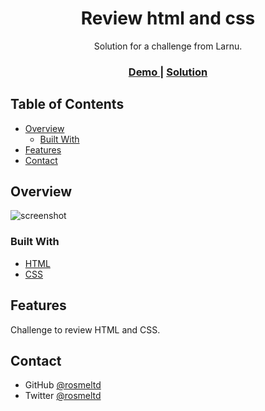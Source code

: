 <h1 align="center">Review html and css</h1>

<div align="center">
   Solution for a challenge from Larnu.
</div>

<div align="center">
  <h3>
    <a href="https://rosmeltd.github.io/repaso_html_css/">
      Demo
    </a>
    <span> | </span>
    <a href="https://github.com/rosmeltd/repaso_html_css">
      Solution
    </a>
  </h3>
</div>

<!-- TABLE OF CONTENTS -->

## Table of Contents

- [Overview](#overview)
  - [Built With](#built-with)
- [Features](#features)
- [Contact](#contact)

<!-- OVERVIEW -->

## Overview

![screenshot](https://github.com/rosmeltd/repaso_html_css/blob/main/img/screenshot.png?raw=true)

### Built With

- [HTML](https://developer.mozilla.org/es/docs/Web/HTML)
- [CSS](https://developer.mozilla.org/es/docs/Web/CSS)

## Features

Challenge to review HTML and CSS.

## Contact

- GitHub [@rosmeltd](https://github.com/rosmeltd)
- Twitter [@rosmeltd](https://twitter.com/rosmeltd)
